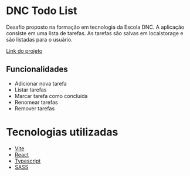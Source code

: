 # DNC Todo List
Desafio proposto na formação em tecnologia da Escola DNC.
A aplicação consiste em uma lista de tarefas.
As tarefas são salvas em localstorage e são listadas para o usuário.

[Link do projeto](https://todo-app-dnc.netlify.app/)

## Funcionalidades

- Adicionar nova tarefa
- Listar tarefas
- Marcar tarefa como concluída
- Renomear tarefas
- Remover tarefas

# Tecnologias utilizadas

- [Vite](https://vitejs.dev/guide/)
- [React](https://react.dev)
- [Typescript](https://www.typescriptlang.org/docs/)
- [SASS](https://sass-lang.com)
